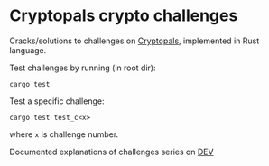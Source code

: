 # Cryptopals crypto challenges

Cracks/solutions to challenges on [Cryptopals](https://cryptopals.com/), implemented in Rust language.

Test challenges by running (in root dir):
```
cargo test
```

Test a specific challenge:
```
cargo test test_c<x>
```
where `x` is challenge number.

Documented explanations of challenges series on [DEV](https://dev.to/thenvn/cryptopals-crypto-challenges-using-rust-convert-hex-to-base64-jkc)